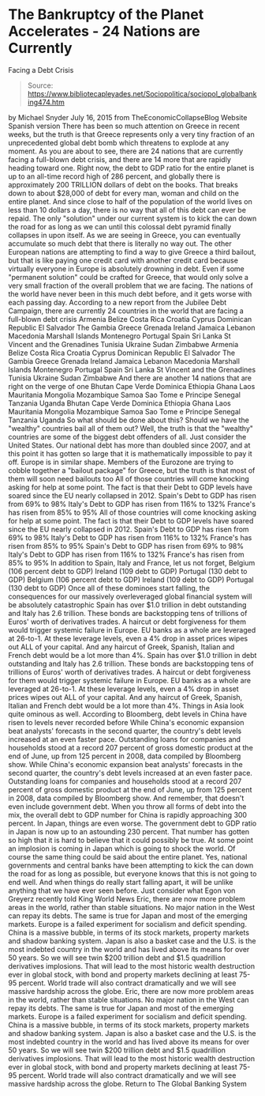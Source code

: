 # The Bankruptcy of the Planet Accelerates - 24 Nations are Currently 
Facing a Debt Crisis

> Source: https://www.bibliotecapleyades.net/Sociopolitica/sociopol_globalbanking474.htm

by Michael Snyder July 16, 2015
from TheEconomicCollapseBlog Website
Spanish version
There has been so much attention on Greece in recent weeks, but the truth is that Greece represents only a very tiny fraction of an unprecedented global debt bomb which threatens to explode at any moment.
As you are about to see, there are 24 nations that are currently facing a full-blown debt crisis, and there are 14 more that are rapidly heading toward one.
Right now, the debt to GDP ratio for the entire planet is up to an all-time record high of 286 percent, and globally there is approximately 200 TRILLION dollars of debt on the books.
That breaks down to about $28,000 of debt for every man, woman and child on the entire planet.
And since close to half of the population of the world lives on less than 10 dollars a day, there is no way that all of this debt can ever be repaid. The only "solution" under our current system is to kick the can down the road for as long as we can until this colossal debt pyramid finally collapses in upon itself. As we are seeing in Greece, you can eventually accumulate so much debt that there is literally no way out.
The other European nations are attempting to find a way to give Greece a third bailout, but that is like paying one credit card with another credit card because virtually everyone in Europe is absolutely drowning in debt. Even if some "permanent solution" could be crafted for Greece, that would only solve a very small fraction of the overall problem that we are facing. The nations of the world have never been in this much debt before, and it gets worse with each passing day.
According to a new report from the Jubilee Debt Campaign, there are currently 24 countries in the world that are facing a full-blown debt crisis
Armenia Belize Costa Rica Croatia Cyprus Dominican Republic El Salvador The Gambia Greece Grenada Ireland Jamaica Lebanon Macedonia Marshall Islands Montenegro Portugal Spain Sri Lanka St Vincent and the Grenadines Tunisia Ukraine Sudan Zimbabwe
Armenia
Belize
Costa Rica
Croatia
Cyprus
Dominican Republic
El Salvador
The Gambia
Greece
Grenada
Ireland
Jamaica
Lebanon
Macedonia
Marshall Islands
Montenegro
Portugal
Spain
Sri Lanka
St Vincent and the Grenadines
Tunisia
Ukraine
Sudan
Zimbabwe
And there are another 14 nations that are right on the verge of one
Bhutan Cape Verde Dominica Ethiopia Ghana Laos Mauritania Mongolia Mozambique Samoa Sao Tome e Principe Senegal Tanzania Uganda
Bhutan
Cape Verde
Dominica
Ethiopia
Ghana
Laos
Mauritania
Mongolia
Mozambique
Samoa
Sao Tome e Principe
Senegal
Tanzania
Uganda
So what should be done about this? Should we have the "wealthy" countries bail all of them out?
Well, the truth is that the "wealthy" countries are some of the biggest debt offenders of all. Just consider the United States. Our national debt has more than doubled since 2007, and at this point it has gotten so large that it is mathematically impossible to pay it off.
Europe is in similar shape.
Members of the Eurozone are trying to cobble together a "bailout package" for Greece, but the truth is that most of them will soon need bailouts too
All of those countries will come knocking asking for help at some point. The fact is that their Debt to GDP levels have soared since the EU nearly collapsed in 2012. Spain's Debt to GDP has risen from 69% to 98% Italy's Debt to GDP has risen from 116% to 132% France's has risen from 85% to 95%
All of those countries will come knocking asking for help at some point. The fact is that their Debt to GDP levels have soared since the EU nearly collapsed in 2012.
Spain's Debt to GDP has risen from 69% to 98% Italy's Debt to GDP has risen from 116% to 132% France's has risen from 85% to 95%
Spain's Debt to GDP has risen from 69% to 98%
Italy's Debt to GDP has risen from 116% to 132%
France's has risen from 85% to 95%
In addition to Spain, Italy and France, let us not forget,
Belgium (106 percent debt to GDP) Ireland (109 debt to GDP) Portugal (130 debt to GDP)
Belgium (106 percent debt to GDP)
Ireland (109 debt to GDP)
Portugal (130 debt to GDP)
Once all of these dominoes start falling, the consequences for our massively overleveraged global financial system will be absolutely catastrophic
Spain has over $1.0 trillion in debt outstanding and Italy has 2.6 trillion. These bonds are backstopping tens of trillions of Euros' worth of derivatives trades. A haircut or debt forgiveness for them would trigger systemic failure in Europe. EU banks as a whole are leveraged at 26-to-1. At these leverage levels, even a 4% drop in asset prices wipes out ALL of your capital. And any haircut of Greek, Spanish, Italian and French debt would be a lot more than 4%.
Spain has over $1.0 trillion in debt outstanding and Italy has 2.6 trillion.
These bonds are backstopping tens of trillions of Euros' worth of derivatives trades. A haircut or debt forgiveness for them would trigger systemic failure in Europe.
EU banks as a whole are leveraged at 26-to-1. At these leverage levels, even a 4% drop in asset prices wipes out ALL of your capital. And any haircut of Greek, Spanish, Italian and French debt would be a lot more than 4%.
Things in Asia look quite ominous as well.
According to Bloomberg, debt levels in China have risen to levels never recorded before
While China's economic expansion beat analysts' forecasts in the second quarter, the country's debt levels increased at an even faster pace. Outstanding loans for companies and households stood at a record 207 percent of gross domestic product at the end of June, up from 125 percent in 2008, data compiled by Bloomberg show.
While China's economic expansion beat analysts' forecasts in the second quarter, the country's debt levels increased at an even faster pace.
Outstanding loans for companies and households stood at a record 207 percent of gross domestic product at the end of June, up from 125 percent in 2008, data compiled by Bloomberg show.
And remember, that doesn't even include government debt. When you throw all forms of debt into the mix, the overall debt to GDP number for China is rapidly approaching 300 percent.
In Japan, things are even worse.
The government debt to GDP ratio in Japan is now up to an astounding 230 percent. That number has gotten so high that it is hard to believe that it could possibly be true. At some point an implosion is coming in Japan which is going to shock the world.
Of course the same thing could be said about the entire planet. Yes, national governments and central banks have been attempting to kick the can down the road for as long as possible, but everyone knows that this is not going to end well.
And when things do really start falling apart, it will be unlike anything that we have ever seen before.
Just consider what Egon von Greyerz recently told King World News
Eric, there are now more problem areas in the world, rather than stable situations. No major nation in the West can repay its debts. The same is true for Japan and most of the emerging markets. Europe is a failed experiment for socialism and deficit spending. China is a massive bubble, in terms of its stock markets, property markets and shadow banking system. Japan is also a basket case and the U.S. is the most indebted country in the world and has lived above its means for over 50 years. So we will see twin $200 trillion debt and $1.5 quadrillion derivatives implosions. That will lead to the most historic wealth destruction ever in global stock, with bond and property markets declining at least 75-95 percent. World trade will also contract dramatically and we will see massive hardship across the globe.
Eric, there are now more problem areas in the world, rather than stable situations. No major nation in the West can repay its debts.
The same is true for Japan and most of the emerging markets. Europe is a failed experiment for socialism and deficit spending. China is a massive bubble, in terms of its stock markets, property markets and shadow banking system.
Japan is also a basket case and the U.S. is the most indebted country in the world and has lived above its means for over 50 years.
So we will see twin $200 trillion debt and $1.5 quadrillion derivatives implosions. That will lead to the most historic wealth destruction ever in global stock, with bond and property markets declining at least 75-95 percent.
World trade will also contract dramatically and we will see massive hardship across the globe.
Return to The Global Banking System
